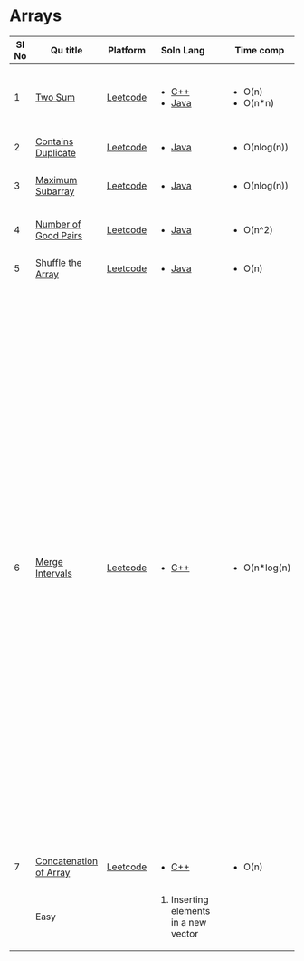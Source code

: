 # Arrays

| Sl No | Qu title | Platform                            | Soln Lang |   | Time comp | Space comp | difficulty |    | approach |
| --     | ---     |   ------                            | ---       |-- | ---       | ---        | ----       | -- | ---------|
| 1    | [Two Sum](https://leetcode.com/problems/two-sum)       | [Leetcode](../leetcodeQuestions.md) | <ul> <li>[C++](https://github.com/C-a-thing/Code-Insight/blob/main/Leetcode/Arrays/C%2B%2B/two%20sum.cpp)</li> <li>[Java](https://github.com/C-a-thing/Code-Insight/blob/main/Leetcode/Arrays/java/two%20sum.java)</li> </ul>       |   | <ul><li>O(n)</li><li>O(n*n)</li> </ul>      | O(1)        | Easy       |    | <ol> <li> Hashing </li> <li> Map </li> <li> Brute Force </li> </ol> |
| 2| [Contains Duplicate](https://leetcode.com/problems/contains-duplicate/)      | [Leetcode](../leetcodeQuestions.md) | <ul><li>[Java](https://github.com/C-a-thing/Code-Insight/blob/main/Leetcode/Arrays/java/Contains%20Duplicate.java)</li> </ul>       |   | <ul><li>O(nlog(n))</li> </ul>      | O(1)        | Easy       |    | <ol type = “i”> <li> Sorting </li> </ol> |
| 3| [Maximum Subarray](https://leetcode.com/problems/maximum-subarray/)      | [Leetcode](../leetcodeQuestions.md) | <ul><li>[Java](https://github.com/C-a-thing/Code-Insight/blob/main/Leetcode/Arrays/java/Maximum%20Subarray.java)</li> </ul>       |   | <ul><li>O(nlog(n))</li> </ul>      | O(1)        | Easy       |    | <ol type = “i”> <li> Kadane's Algo </li> </ol> |
| 4| [Number of Good Pairs](https://leetcode.com/problems/number-of-good-pairs/)      | [Leetcode](../leetcodeQuestions.md) | <ul><li>[Java](https://github.com/C-a-thing/Code-Insight/blob/main/Leetcode/Arrays/java/Number%20of%20Good%20Pairs.java)</li> </ul>       |   | <ul><li>O(n^2)</li> </ul>      | O(1)        | Easy       |    | <ol type = “i”> <li> Brute Force </li> </ol> |
| 5| [Shuffle the Array](https://leetcode.com/problems/shuffle-the-array/)      | [Leetcode](../leetcodeQuestions.md) | <ul><li>[Java](https://github.com/C-a-thing/Code-Insight/blob/main/Leetcode/Arrays/java/Shuffle%20the%20Array.java)</li> </ul>       |   | <ul><li>O(n)</li> </ul>      | O(1)        | Easy       |    |  |
| 6| [Merge Intervals](https://leetcode.com/problems/merge-intervals/)      | [Leetcode](https://github.com/C-a-thing/Code-Insight/blob/main/Leetcode/leetcodeQuestions.md) | <ul><li>[C++](https://github.com/C-a-thing/Code-Insight/blob/main/Leetcode/Arrays/C%2B%2B/Merge%20Intervals.cpp)</li> </ul>       |   | <ul><li>O(n*log(n)</li> </ul>      | O(n)        | Medium       |    |<ol><li>take 2 variables as start and max</li><li>if(a[i-1][1]>a[i][0] then update max as a[i][1]</li><li>So if u find a range is overlaping with next range , then ranges will be marged and upper value = mext range's upper value (as already sorted) , if another range overlaps , same process to update upper value</li><li>If dont overlap ,update that range and start from that index again to find if next range overlaps</li></ol>  |
| 7| [Concatenation of Array](https://leetcode.com/problems/concatenation-of-array/)      | [Leetcode](../leetcodeQuestions.md) | <ul><li>[C++](https://github.com/C-a-thing/Code-Insight/blob/main/Leetcode/Arrays/C%2B%2B/Concatenation%20of%20Array.cpp)</li> </ul>       |   | <ul><li>O(n)</li> </ul>      |   O(1)
     | Easy       |    | <ol type = “i”> <li>Inserting elements in a new vector   </li> </ol> |
